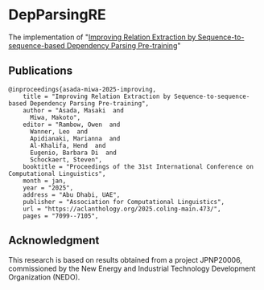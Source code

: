 # DepParsingRE
The implementation of "[Improving Relation Extraction by Sequence-to-sequence-based Dependency Parsing Pre-training](https://aclanthology.org/2025.coling-main.473/)"

## Publications
```
@inproceedings{asada-miwa-2025-improving,
    title = "Improving Relation Extraction by Sequence-to-sequence-based Dependency Parsing Pre-training",
    author = "Asada, Masaki  and
      Miwa, Makoto",
    editor = "Rambow, Owen  and
      Wanner, Leo  and
      Apidianaki, Marianna  and
      Al-Khalifa, Hend  and
      Eugenio, Barbara Di  and
      Schockaert, Steven",
    booktitle = "Proceedings of the 31st International Conference on Computational Linguistics",
    month = jan,
    year = "2025",
    address = "Abu Dhabi, UAE",
    publisher = "Association for Computational Linguistics",
    url = "https://aclanthology.org/2025.coling-main.473/",
    pages = "7099--7105",
```

## Acknowledgment
This research is based on results obtained from a project JPNP20006, commissioned by the New Energy and Industrial Technology Development Organization (NEDO).
